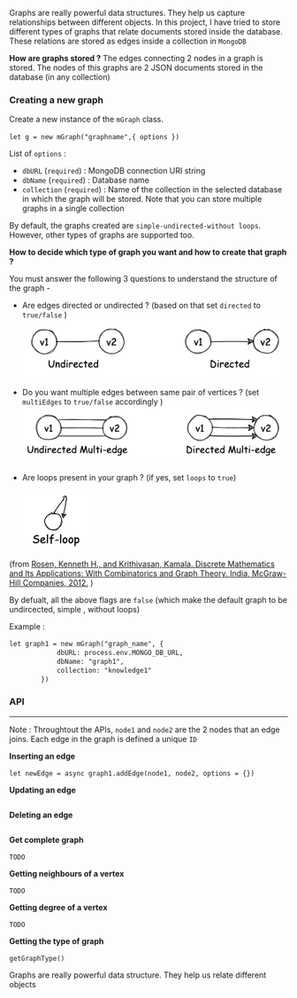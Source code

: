 Graphs are really powerful data structures. They help us capture relationships between different objects. In this project, I have tried to store  different types of graphs that relate documents stored inside the database. These relations are stored as edges inside a collection in `MongoDB`

**How are graphs stored ?**
The edges connecting 2 nodes in a graph is stored. The nodes of this graphs are 2 JSON documents stored in the database (in any collection)

  
### Creating a new graph

Create a new instance of the `mGraph` class.

`let g = new mGraph("graphname",{ options })`

List of `options` :
- `dbURL` (`required`) : MongoDB connection URI string
- `dbName` (`required`) : Database name
- `collection` (`required`) : Name of the collection in the selected database in which the graph will be stored. Note that you can store multiple graphs in a single collection

By default, the graphs created are `simple-undirected-without loops`. However, other types of graphs are supported too. 

**How to decide which type of graph you want and how to create that graph ?** 

You must answer the following 3 questions to understand the structure of the graph - 
- Are edges directed or undirected ? (based on that set `directed` to `true/false` )
    ![Directed vs Undirected](/docs/direction.png)
- Do you want multiple edges between same pair of vertices ? (set `multiEdges` to `true/false` accordingly )
    ![multi-edges](/docs/multipleEdge.png)
- Are loops present in your graph ? (if yes, set `loops` to `true`)

    ![loop](/docs/loop.png)


(from [Rosen, Kenneth H., and Krithivasan, Kamala. Discrete Mathematics and Its Applications: With Combinatorics and Graph Theory. India, McGraw-Hill Companies, 2012.](https://www.google.co.in/books/edition/Discrete_Mathematics_and_Its_Application/C2c6twAACAAJ?hl=en) )


By defualt, all the above flags are `false` (which make the default graph to be undircected, simple , without loops)

Example : 

```{js}
let graph1 = new mGraph("graph_name", {
            dbURL: process.env.MONGO_DB_URL,
            dbName: "graph1",
            collection: "knowledge1"
        })
```

### API
---

Note : Throughtout the APIs, `node1` and `node2` are the  2 nodes that an edge joins. Each edge in the graph is defined a unique `ID` 

**Inserting an edge**
```{js}
let newEdge = async graph1.addEdge(node1, node2, options = {})
```

**Updating an edge**
```{js}
```

**Deleting an edge**
```{js}

```


**Get complete graph**
```{js}
TODO
```

**Getting neighbours of a vertex**
```{js}
TODO
```

**Getting degree of a vertex**
```{js}
TODO
```

**Getting the type of graph**
```{js}
getGraphType()
```


Graphs are really powerful data structure. They help us relate different objects 